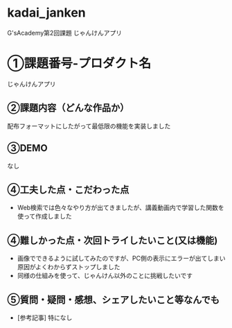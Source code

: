 # kadai_janken
G'sAcademy第2回課題 じゃんけんアプリ

# ①課題番号-プロダクト名
じゃんけんアプリ

## ②課題内容（どんな作品か）
配布フォーマットにしたがって最低限の機能を実装しました

## ③DEMO
なし

## ④工夫した点・こだわった点
- Web検索では色々なやり方が出てきましたが、講義動画内で学習した関数を使って作成しました

## ④難しかった点・次回トライしたいこと(又は機能)
- 画像でできるように試してみたのですが、PC側の表示にエラーが出てしまい原因がよくわからずストップしました
- 同様の仕組みを使って、じゃんけん以外のことに挑戦したいです

## ⑤質問・疑問・感想、シェアしたいこと等なんでも
- [参考記事] 特になし

